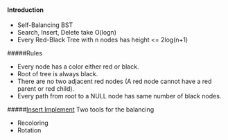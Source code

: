 #### Introduction
* Self-Balancing BST 
* Search, Insert, Delete take O(logn)
* Every Red-Black Tree with n nodes has height <= 2log(n+1)

#####Rules 
* Every node has a color either red or black.
* Root of tree is always black.
* There are no two adjacent red nodes (A red node cannot have a red parent or red child).
* Every path from root to a NULL node has same number of black nodes.

#####[Insert Implement](http://www.geeksforgeeks.org/red-black-tree-set-2-insert/)
Two tools for the balancing
* Recoloring
* Rotation

